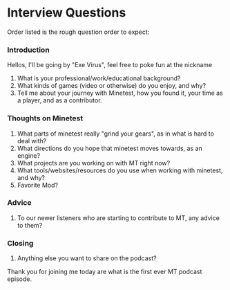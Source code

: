 # Interview Questions

Order listed is the rough question order to expect:

### Introduction

Hellos, I'll be going by "Exe Virus", feel free to poke fun at the nickname

1. What is your professional/work/educational background?
2. What kinds of games (video or otherwise) do you enjoy, and why?
3. Tell me about your journey with Minetest, how you found it, your time as a player, and as a contributor.

### Thoughts on Minetest

1. What parts of minetest really "grind your gears", as in what is hard to deal with?
2. What directions do you hope that minetest moves towards, as an engine?
3. What projects are you working on with MT right now?
4. What tools/websites/resources do you use when working with minetest, and why?
5. Favorite Mod?

### Advice

1. To our newer listeners who are starting to contribute to MT, any advice to them?

### Closing

1. Anything else you want to share on the podcast?

Thank you for joining me today are what is the first ever MT podcast episode.
